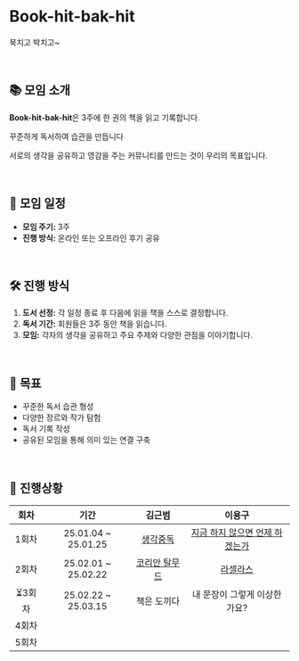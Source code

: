 # Book-hit-bak-hit
북치고 박치고~

</br>

## 📚 모임 소개
**Book-hit-bak-hit**은 3주에 한 권의 책을 읽고 기록합니다. 

꾸준하게 독서하여 습관을 만듭니다

서로의 생각을 공유하고 영감을 주는 커뮤니티를 만드는 것이 우리의 목표입니다.

</br>

## 📅 모임 일정
- **모임 주기:** 3주
- **진행 방식:** 온라인 또는 오프라인 후기 공유

</br>

## 🛠️ 진행 방식
1. **도서 선정:** 각 일정 종료 후 다음에 읽을 책을 스스로 결정합니다.
2. **독서 기간:** 회원들은 3주 동안 책을 읽습니다.
3. **모임:** 각자의 생각을 공유하고 주요 주제와 다양한 관점을 이야기합니다.

</br>

## 🚀 목표
- 꾸준한 독서 습관 형성
- 다양한 장르와 작가 탐험
- 독서 기록 작성
- 공유된 모임을 통해 의미 있는 연결 구축

</br>

## 📅 진행상황
| 회차  | 기간 | 김근범 | 이용구 |
|:----:|:----:|:----:|:----:|
| 1회차 | 25.01.04 ~ 25.01.25 | [생각중독](https://github.com/KOMBUCHA-GRANDE/book-hit-bak-hit/blob/main/1%ED%9A%8C%EC%B0%A8/%EC%83%9D%EA%B0%81%EC%A4%91%EB%8F%85.md) | [지금 하지 않으면 언제 하겠는가](https://github.com/KOMBUCHA-GRANDE/book-hit-bak-hit/blob/main/1%ED%9A%8C%EC%B0%A8/%EC%A7%80%EA%B8%88%20%ED%95%98%EC%A7%80%20%EC%95%8A%EC%9C%BC%EB%A9%B4%20%EC%96%B8%EC%A0%9C%20%ED%95%98%EA%B2%A0%EB%8A%94%EA%B0%80.md)  |
| 2회차| 25.02.01 ~ 25.02.22 | [코리안 탈무드](https://github.com/KOMBUCHA-GRANDE/book-hit-bak-hit/blob/main/2%ED%9A%8C%EC%B0%A8/%EC%BD%94%EB%A6%AC%EC%95%88%20%ED%83%88%EB%AC%B4%EB%93%9C.md) | [라셀라스](https://github.com/KOMBUCHA-GRANDE/book-hit-bak-hit/blob/main/2%ED%9A%8C%EC%B0%A8/%EB%9D%BC%EC%85%80%EB%9D%BC%EC%8A%A4.md) |
| ⏳3회차 |25.02.22 ~ 25.03.15| 책은 도끼다 | 내 문장이 그렇게 이상한가요? |
| 4회차 |     |     |     |
| 5회차 |     |     |     |

</br>
